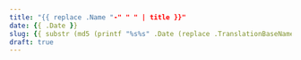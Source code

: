 ```yaml
---
title: "{{ replace .Name "-" " " | title }}"
date: {{ .Date }}
slug: {{ substr (md5 (printf "%s%s" .Date (replace .TranslationBaseName "-" " " | title))) 4 8 }}
draft: true
---
```


